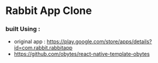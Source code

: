 # Rabbit App Clone

### built Using :

- original app : https://play.google.com/store/apps/details?id=com.rabbit.rabbitapp
- https://github.com/obytes/react-native-template-obytes
